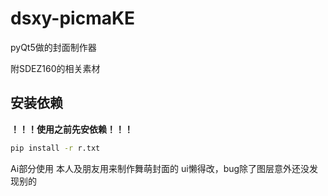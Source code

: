 # dsxy-picmaKE

pyQt5做的封面制作器

附SDEZ160的相关素材

## 安装依赖

**！！！使用之前先安依赖！！！**

```bash
pip install -r r.txt
```

Ai部分使用
本人及朋友用来制作舞萌封面的
ui懒得改，bug除了图层意外还没发现别的